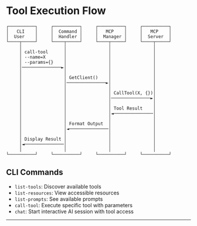 # Tool Execution Flow

```
┌──────────┐     ┌──────────┐     ┌──────────┐     ┌──────────┐
│   CLI    │     │  Command │     │   MCP    │     │   MCP    │
│  User    │     │  Handler │     │  Manager │     │  Server  │
└────┬─────┘     └────┬─────┘     └────┬─────┘     └────┬─────┘
     │                │                │                │
     │ call-tool      │                │                │
     │ --name=X       │                │                │
     │ --params={}    │                │                │
     │───────────────►│                │                │
     │                │                │                │
     │                │ GetClient()    │                │
     │                │───────────────►│                │
     │                │                │                │
     │                │                │ CallTool(X, {})│
     │                │                │───────────────►│
     │                │                │                │
     │                │                │ Tool Result    │
     │                │                │◄───────────────│
     │                │                │                │
     │                │ Format Output  │                │
     │                │◄───────────────│                │
     │                │                │                │
     │ Display Result │                │                │
     │◄───────────────│                │                │
     │                │                │                │
└──────────┘     └──────────┘     └──────────┘     └──────────┘
```

## CLI Commands
- `list-tools`: Discover available tools
- `list-resources`: View accessible resources
- `list-prompts`: See available prompts
- `call-tool`: Execute specific tool with parameters
- `chat`: Start interactive AI session with tool access

---
